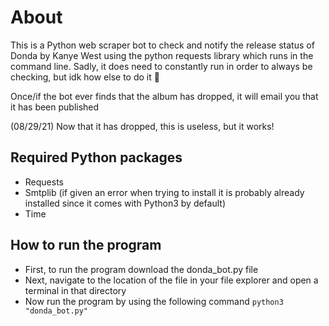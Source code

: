 # About
 This is a Python web scraper bot to check and notify the release status of Donda by Kanye West using the python requests library which runs in the command line.
 Sadly, it does need to constantly run in order to always be checking, but idk how else to do it 🤷
 
 
 Once/if the bot ever finds that the album has dropped, it will email you that it has been published
 
 (08/29/21) Now that it has dropped, this is useless, but it works!
 ## Required Python packages
 * Requests
 * Smtplib (if given an error when trying to install it is probably already installed since it comes with Python3 by default)
 * Time
 ## How to run the program
 * First, to run the program download the donda_bot.py file
 * Next, navigate to the location of the file in your file explorer and open a terminal in that directory
 * Now run the program by using the following command `python3 "donda_bot.py"`

